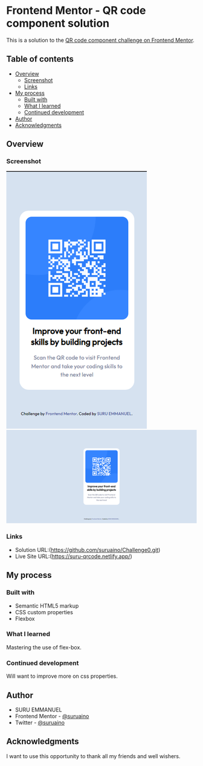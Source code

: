 # Frontend Mentor - QR code component solution

This is a solution to the [QR code component challenge on Frontend Mentor](https://www.frontendmentor.io/challenges/qr-code-component-iux_sIO_H).

## Table of contents

- [Overview](#overview)
  - [Screenshot](#screenshot)
  - [Links](#links)
- [My process](#my-process)
  - [Built with](#built-with)
  - [What I learned](#what-i-learned)
  - [Continued development](#continued-development)
- [Author](#author)
- [Acknowledgments](#acknowledgments)


## Overview

### Screenshot

![Mobile](./Mobile-QR-code.png)
![Desktop](./Desktop-QR-code.png)

### Links

- Solution URL:(https://github.com/suruaino/Challenge0.git)
- Live Site URL:(https://suru-qrcode.netlify.app/)

## My process

### Built with

- Semantic HTML5 markup
- CSS custom properties
- Flexbox

### What I learned

Mastering the use of flex-box.

### Continued development

Will want to improve more on css properties.

## Author

- SURU EMMANUEL
- Frontend Mentor - [@suruaino](https://www.frontendmentor.io/profile/suruaino)
- Twitter - [@suruaino](https://www.twitter.com/suruaino)

## Acknowledgments

I want to use this opportunity to thank all my friends and well wishers.
